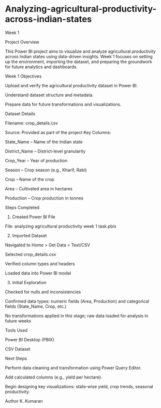 # Analyzing-agricultural-productivity-across-indian-states

Week 1

Project Overview

This Power BI project aims to visualize and analyze agricultural productivity across Indian states using data-driven insights. Week 1 focuses on setting up the environment, importing the dataset, and preparing the groundwork for future analytics and dashboards.

Week 1 Objectives

Upload and verify the agricultural productivity dataset in Power BI.

Understand dataset structure and metadata.

Prepare data for future transformations and visualizations.


Dataset Details

Filename: crop_details.csv

Source: Provided as part of the project
Key Columns:

State_Name – Name of the Indian state

District_Name – District-level granularity

Crop_Year – Year of production

Season – Crop season (e.g., Kharif, Rabi)

Crop – Name of the crop

Area – Cultivated area in hectares

Production – Crop production in tonnes


Steps Completed

1. Created Power BI File

File: analyzing agricultural productivity week 1 task.pbix



2. Imported Dataset

Navigated to Home > Get Data > Text/CSV

Selected crop_details.csv

Verified column types and headers

Loaded data into Power BI model



3. Initial Exploration

Checked for nulls and inconsistencies

Confirmed data types: numeric fields (Area, Production) and categorical fields (State_Name, Crop, etc.)

No transformations applied in this stage; raw data loaded for analysis in future weeks

Tools Used

Power BI Desktop (PBIX)

CSV Dataset


Next Steps

Perform data cleaning and transformation using Power Query Editor.

Add calculated columns (e.g., yield per hectare).

Begin designing key visualizations: state-wise yield, crop trends, seasonal productivity.


Author
  K. Kumaran
